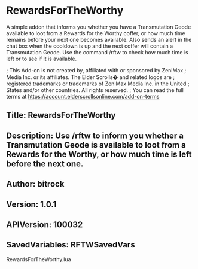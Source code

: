 # RewardsForTheWorthy
A simple addon that informs you whether you have a Transmutation Geode available to loot from a Rewards for the Worthy coffer, or how much time remains before your next one becomes available. Also sends an alert in the chat box when the cooldown is up and the next coffer will contain a Transmutation Geode.  Use the command /rftw to check how much time is left or to see if it is available.

; This Add-on is not created by, affiliated with or sponsored by ZeniMax
; Media Inc. or its affiliates. The Elder Scrolls� and related logos are
; registered trademarks or trademarks of ZeniMax Media Inc. in the United
; States and/or other countries. All rights reserved.
; You can read the full terms at https://account.elderscrollsonline.com/add-on-terms

## Title: RewardsForTheWorthy
## Description: Use /rftw to inform you whether a Transmutation Geode is available to loot from a Rewards for the Worthy, or how much time is left before the next one.
## Author: bitrock
## Version: 1.0.1
## APIVersion: 100032
## SavedVariables: RFTWSavedVars

RewardsForTheWorthy.lua

